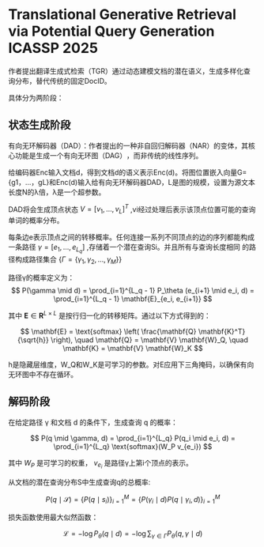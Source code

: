 # Translational Generative Retrieval via Potential Query Generation ICASSP 2025
作者提出翻译生成式检索（TGR）通过动态建模文档的潜在语义，生成多样化查询分布，替代传统的固定DocID。

具体分为两阶段：
## 状态生成阶段
有向无环解码器（DAD）：作者提出的一种非自回归解码器（NAR）的变体，其核心功能是生成一个有向无环图（DAG）​，而非传统的线性序列。

给编码器Enc输入文档d，得到文档d的语义表示Enc(d)。将图位置嵌入向量G={g1，...，gL}和Enc(d)输入给有向无环解码器DAD，L是图的规模，设置为源文本长度N的λ倍，λ是一个超参数。

DAD将会生成顶点状态 $V = [v_1, \dots, v_L]^T$ ,vi经过处理后表示该顶点位置可能的查询单词的概率分布。

每条边e表示顶点之间的转移概率。任何连接一系列不同顶点的边的序列都能构成一条路径 $γ = [ e_1, \dots, e_{L_q} ]$ ,存储着一个潜在查询Si。并且所有与查询长度相同 的路径构成路径集合 $\{\Gamma = \{ \gamma_1, \gamma_2, \dots, \gamma_M \}\}$

路径γ的概率定义为：  
$$ P(\gamma \mid d) = \prod_{i=1}^{L_q - 1} P_\theta (e_{i+1} \mid e_i, d) = \prod_{i=1}^{L_q - 1} \mathbf{E}_{e_i, e_{i+1}} $$

其中 $\mathbf{E} \in \mathbf{R}^{L \times L}$ 是按行归一化的转移矩阵。通过以下方式得到的：

$$ \mathbf{E} = \text{softmax} \left( \frac{\mathbf{Q} \mathbf{K}^T}{\sqrt{h}} \right), \quad \mathbf{Q} = \mathbf{V} \mathbf{W}_Q, \quad \mathbf{K} = \mathbf{V} \mathbf{W}_K $$

h是隐藏层维度，W_Q和W_K是可学习的参数。对E应用下三角掩码，以确保有向无环图中不存在循环。

## 解码阶段
 ​在给定路径 γ 和文档 d 的条件下，生成查询 q 的概率：

$$ P(q \mid \gamma, d) = \prod_{i=1}^{L_q} P(q_i \mid e_i, d) = \prod_{i=1}^{L_q} \text{softmax}(W_P v_{e_i}) $$

其中 $W_P$ 是可学习的权重， $v_{e_i}$ 是路径γ上第i个顶点的表示。

从文档的潜在查询分布S中生成查询q的总概率:

$$ P(q \mid \mathcal{S}) = \left\{ P(q \mid s_i) \right\}_{i=1}^M = \left\{ P(\gamma_i \mid d) P(q \mid \gamma_i, d) \right\}_{i=1}^M $$

损失函数使用最大似然函数：

$$ \mathcal{L} = -\log P_\theta(q \mid d) = -\log \sum_{\gamma \in \Gamma} P_\theta(q, \gamma \mid d) $$





